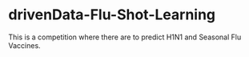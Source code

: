 # drivenData-Flu-Shot-Learning
This is a competition where there are to predict H1N1 and Seasonal Flu Vaccines.
